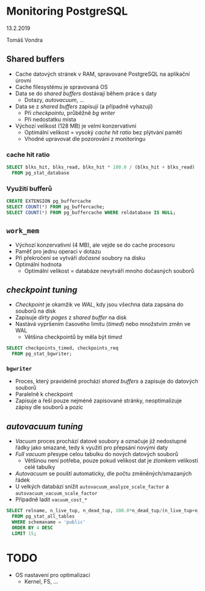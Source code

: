 # Monitoring PostgreSQL

13.2.2019

Tomáš Vondra


## Shared buffers

- Cache datových stránek v RAM, spravované PostgreSQL na aplikační úrovni
- Cache filesystému je spravovaná OS
- Data se do *shared buffers* dostávají během práce s daty
    - Dotazy, *autovacuum*, ...
- Data se z *shared buffers* zapisují (a případně vyhazují)
    - Při *checkpointu*, průběžně *bg writer*
    - Při nedostatku místa
- Výchozí velikost (128 MB) je velmi konzervativní
    - Optimální velikost = vysoký *cache hit ratio* bez plýtvání paměti
    - Vhodné upravovat dle pozorování z monitoringu

### cache hit ratio

```sql
SELECT blks_hit, blks_read, blks_hit * 100.0 / (blks_hit + blks_read)
  FROM pg_stat_database
```

### Využití bufferů

```sql
CREATE EXTENSION pg_buffercache
SELECT COUNT(*) FROM pg_buffercache;
SELECT COUNT(*) FROM pg_buffercache WHERE reldatabase IS NULL;
```


## `work_mem`

- Výchozí konzervativní (4 MB), ale vejde se do cache procesoru
- Paměť pro jednu operaci v dotazu
- Při překročení se vytváří *dočasné* soubory na disku
- Optimální hodnota
    - Optimální velikost = databáze nevytváří mnoho dočasných souborů


## *checkpoint tuning*

- *Checkpoint* je okamžik ve *WAL*, kdy jsou všechna data zapsána do souborů na
  disk
- Zapisuje *dirty pages* z *shared buffer* na disk
- Nastává vypršením časového limitu (*timed*) nebo množstvím změn ve WAL
    - Většina checkpointů by měla být *timed*

```sql
SELECT checkpoints_timed, checkpoints_req
  FROM pg_stat_bgwriter;
```

### `bgwriter`

- Proces, který pravidelně prochází *shared buffers* a zapisuje do datových
  souborů
- Paralelně k checkpoint
- Zapisuje a řeší pouze nejméně zapisované stránky, neoptimalizuje zápisy dle
  souborů a pozic


## *autovacuum tuning*

- *Vacuum* proces prochází datové soubory a označuje již nedostupné řádky jako
  smazané, tedy k využití pro přepsání novými daty
- *Full vacuum* přesype celou tabulku do nových datových souborů
    - Většinou není potřeba, pouze pokud velikost dat je zlomkem velikosti celé
      tabulky
- *Autovacuum* se pouští automaticky, dle počtu změněných/smazaných řádek
- U velkých databází snížit `autovacuum_analyze_scale_factor` a `autovacuum_vacuum_scale_factor`
- Případně ladit `vacuum_cost_*`


```sql
SELECT relname, n_live_tup, n_dead_tup, 100.0*n_dead_tup/(n_live_tup+n_dead_tup+1) AS pct
  FROM pg_stat_all_tables
  WHERE schemaname = 'public'
  ORDER BY 4 DESC
  LIMIT 15;
```


# TODO

- OS nastavení pro optimalizaci
    - Kernel, FS, ...
